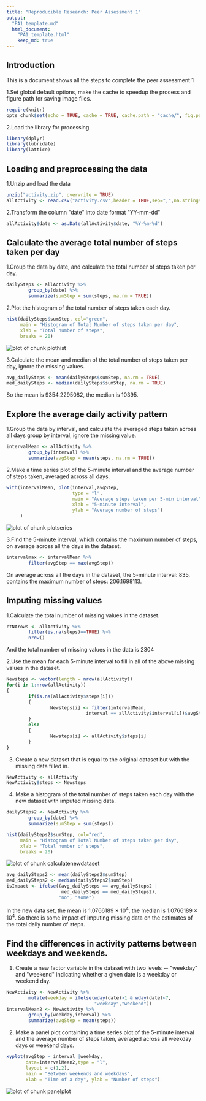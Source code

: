 ```yaml
---
title: "Reproducible Research: Peer Assessment 1"
output: 
  "PA1_template.md"
  html_document: 
    "PA1_template.html"
    keep_md: true
---
```

## Introduction
This is a document shows all the steps to complete the peer assessment 1

1.Set global default options, make the cache to speedup the process and figure path for saving image files.

```r
require(knitr)
opts_chunk$set(echo = TRUE, cache = TRUE, cache.path = "cache/", fig.path = "figure/", fig.width = 6, fig.height = 6)
```

2.Load the library for processing

```r
library(dplyr)
library(lubridate)
library(lattice)
```

## Loading and preprocessing the data
1.Unzip and load the data

```r
unzip("activity.zip", overwrite = TRUE)
allActivity <- read.csv("activity.csv",header = TRUE,sep=",",na.strings = "NA", stringsAsFactors = FALSE)
```

2.Transform the column "date" into date format "YY-mm-dd"

```r
allActivity$date <- as.Date(allActivity$date, "%Y-%m-%d")
```

## Calculate the average total number of steps taken per day
1.Group the data by date, and calculate the total number of steps taken per day. 

```r
dailySteps <- allActivity %>%
        group_by(date) %>%
        summarize(sumStep = sum(steps, na.rm = TRUE))
```

2.Plot the histogram of the total number of steps taken each day.

```r
hist(dailySteps$sumStep, col="green", 
     main = "Histogram of Total Number of steps taken per day",
     xlab = "Total number of steps",
     breaks = 20)
```

![plot of chunk plothist](figure/plothist-1.png) 

3.Calculate the mean and median of the total number of steps taken per day, ignore the missing values.

```r
avg_dailySteps <- mean(dailySteps$sumStep, na.rm = TRUE)
med_dailySteps <- median(dailySteps$sumStep, na.rm = TRUE)
```
So the mean is 9354.2295082, the median is 10395.


## Explore the average daily activity pattern
1.Group the data by interval, and calculate the averaged steps taken across all days group by interval, ignore the missing value.

```r
intervalMean <- allActivity %>%
        group_by(interval) %>%
        summarize(avgStep = mean(steps, na.rm = TRUE))
```

2.Make a time series plot of the 5-minute interval and the average number of steps taken, averaged across all days.

```r
with(intervalMean, plot(interval,avgStep,
                        type = "l",
                        main = "Average steps taken per 5-min interval",
                        xlab = "5-minute interval",
                        ylab = "Average number of steps")
     )
```

![plot of chunk plotseries](figure/plotseries-1.png) 

3.Find the 5-minute interval, which contains the maximum number of steps, on average across all the days in the dataset.

```r
intervalmax <- intervalMean %>%
        filter(avgStep == max(avgStep))
```
On average across all the days in the dataset, the 5-minute interval: 835, contains the maximum number of steps: 206.1698113.


## Imputing missing values
1.Calculate the total number of missing values in the dataset.

```r
ctNArows <- allActivity %>%
        filter(is.na(steps)==TRUE) %>%
        nrow()
```
And the total number of missing values in the data is 2304

2.Use the mean for each 5-minute interval to fill in all of the above missing values in the dataset.

```r
Newsteps <- vector(length = nrow(allActivity))
for(i in 1:nrow(allActivity))
{
        if(is.na(allActivity$steps[i]))
        {
                Newsteps[i] <- filter(intervalMean, 
                             interval == allActivity$interval[i])$avgStep
        }
        else
        {
                Newsteps[i] <- allActivity$steps[i]
        }
}
```

3. Create a new dataset that is equal to the original dataset but with the missing data filled in.

```r
NewActivity <- allActivity
NewActivity$steps <- Newsteps
```

4. Make a histogram of the total number of steps taken each day with the new dataset with imputed missing data.

```r
dailySteps2 <- NewActivity %>%
        group_by(date) %>%
        summarize(sumStep = sum(steps))            

hist(dailySteps2$sumStep, col="red", 
     main = "Histogram of Total Number of steps taken per day",
     xlab = "Total number of steps",
     breaks = 20)
```

![plot of chunk calculatenewdataset](figure/calculatenewdataset-1.png) 

```r
avg_dailySteps2 <- mean(dailySteps2$sumStep)
med_dailySteps2 <- median(dailySteps2$sumStep)
isImpact <- ifelse((avg_dailySteps == avg_dailySteps2 |
                    med_dailySteps == med_dailySteps2),
                   "no", "some")
```
In the new data set, the mean is 1.0766189 &times; 10<sup>4</sup>, the median is 1.0766189 &times; 10<sup>4</sup>.
So there is some impact of imputing missing data on the estimates of the total daily number of steps.

## Find the differences in activity patterns between weekdays and weekends.
1. Create a new factor variable in the dataset with two levels -- "weekday" and "weekend" indicating whether a given date is a weekday or weekend day.

```r
NewActivity <- NewActivity %>% 
        mutate(weekday = ifelse(wday(date)>1 & wday(date)<7,
                                "weekday","weekend"))
intervalMean2 <- NewActivity %>%
        group_by(weekday,interval) %>%
        summarize(avgStep = mean(steps)) 
```

2. Make a panel plot containing a time series plot of the 5-minute interval and the average number of steps taken, averaged across all weekday days or weekend days.

```r
xyplot(avgStep ~ interval |weekday, 
       data=intervalMean2,type = "l", 
       layout = c(1,2), 
       main = "Between weekends and weekdays", 
       xlab = "Time of a day", ylab = "Number of steps")
```

![plot of chunk panelplot](figure/panelplot-1.png) 

